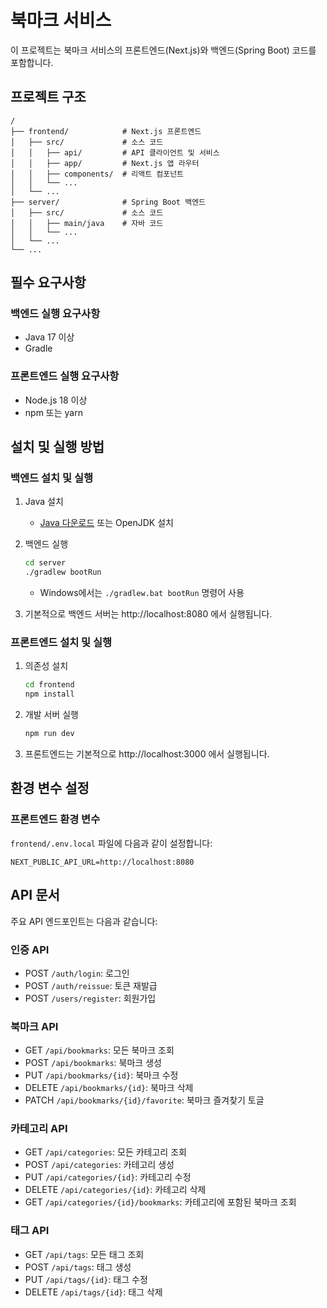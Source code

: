 # 북마크 서비스

이 프로젝트는 북마크 서비스의 프론트엔드(Next.js)와 백엔드(Spring Boot) 코드를 포함합니다.

## 프로젝트 구조

```
/
├── frontend/            # Next.js 프론트엔드
│   ├── src/             # 소스 코드
│   │   ├── api/         # API 클라이언트 및 서비스
│   │   ├── app/         # Next.js 앱 라우터
│   │   ├── components/  # 리액트 컴포넌트
│   │   └── ...
│   └── ...
├── server/              # Spring Boot 백엔드
│   ├── src/             # 소스 코드
│   │   ├── main/java    # 자바 코드
│   │   └── ...
│   └── ...
└── ...
```

## 필수 요구사항

### 백엔드 실행 요구사항

- Java 17 이상
- Gradle

### 프론트엔드 실행 요구사항

- Node.js 18 이상
- npm 또는 yarn

## 설치 및 실행 방법

### 백엔드 설치 및 실행

1. Java 설치
   - [Java 다운로드](https://www.oracle.com/java/technologies/downloads/) 또는 OpenJDK 설치

2. 백엔드 실행
   ```bash
   cd server
   ./gradlew bootRun
   ```
   - Windows에서는 `./gradlew.bat bootRun` 명령어 사용

3. 기본적으로 백엔드 서버는 http://localhost:8080 에서 실행됩니다.

### 프론트엔드 설치 및 실행

1. 의존성 설치
   ```bash
   cd frontend
   npm install
   ```

2. 개발 서버 실행
   ```bash
   npm run dev
   ```

3. 프론트엔드는 기본적으로 http://localhost:3000 에서 실행됩니다.

## 환경 변수 설정

### 프론트엔드 환경 변수

`frontend/.env.local` 파일에 다음과 같이 설정합니다:

```
NEXT_PUBLIC_API_URL=http://localhost:8080
```

## API 문서

주요 API 엔드포인트는 다음과 같습니다:

### 인증 API

- POST `/auth/login`: 로그인
- POST `/auth/reissue`: 토큰 재발급
- POST `/users/register`: 회원가입

### 북마크 API

- GET `/api/bookmarks`: 모든 북마크 조회
- POST `/api/bookmarks`: 북마크 생성
- PUT `/api/bookmarks/{id}`: 북마크 수정
- DELETE `/api/bookmarks/{id}`: 북마크 삭제
- PATCH `/api/bookmarks/{id}/favorite`: 북마크 즐겨찾기 토글

### 카테고리 API

- GET `/api/categories`: 모든 카테고리 조회
- POST `/api/categories`: 카테고리 생성
- PUT `/api/categories/{id}`: 카테고리 수정
- DELETE `/api/categories/{id}`: 카테고리 삭제
- GET `/api/categories/{id}/bookmarks`: 카테고리에 포함된 북마크 조회

### 태그 API

- GET `/api/tags`: 모든 태그 조회
- POST `/api/tags`: 태그 생성
- PUT `/api/tags/{id}`: 태그 수정
- DELETE `/api/tags/{id}`: 태그 삭제 